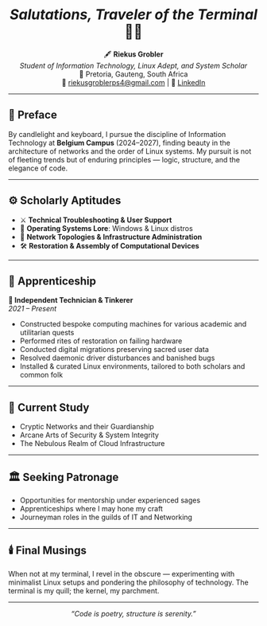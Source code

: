 <h1 align="center"><em>Salutations, Traveler of the Terminal</em> 👨‍🎓</h1>

<p align="center">
🖋️ <strong>Riekus Grobler</strong><br>
<em>Student of Information Technology, Linux Adept, and System Scholar</em><br>
📍 Pretoria, Gauteng, South Africa<br>
📧 <a href="mailto:riekusgroblerps4@gmail.com">riekusgroblerps4@gmail.com</a> | 🔗 <a href="https://www.linkedin.com/in/riekus-grobler-54a9bb335">LinkedIn</a>
</p>

---

## 📜 Preface

By candlelight and keyboard, I pursue the discipline of Information Technology at **Belgium Campus** (2024–2027), finding beauty in the architecture of networks and the order of Linux systems. My pursuit is not of fleeting trends but of enduring principles — logic, structure, and the elegance of code.

---

## ⚙️ Scholarly Aptitudes

- ⚔️ **Technical Troubleshooting & User Support**
- 🧭 **Operating Systems Lore**: Windows & Linux distros
- 🏰 **Network Topologies & Infrastructure Administration**
- 🛠 **Restoration & Assembly of Computational Devices**

---

## 📖 Apprenticeship

**🔧 Independent Technician & Tinkerer**  
_2021 – Present_

- Constructed bespoke computing machines for various academic and utilitarian quests  
- Performed rites of restoration on failing hardware  
- Conducted digital migrations preserving sacred user data  
- Resolved daemonic driver disturbances and banished bugs  
- Installed & curated Linux environments, tailored to both scholars and common folk  

---

## 🧠 Current Study

- Cryptic Networks and their Guardianship  
- Arcane Arts of Security & System Integrity  
- The Nebulous Realm of Cloud Infrastructure  

---

## 🏛 Seeking Patronage

- Opportunities for mentorship under experienced sages  
- Apprenticeships where I may hone my craft  
- Journeyman roles in the guilds of IT and Networking

---

## 🕯️ Final Musings

When not at my terminal, I revel in the obscure — experimenting with minimalist Linux setups and pondering the philosophy of technology. The terminal is my quill; the kernel, my parchment.

---

<p align="center"><em>“Code is poetry, structure is serenity.”</em></p>
